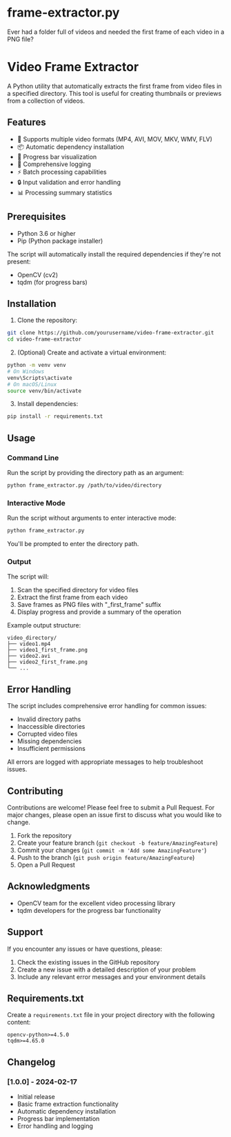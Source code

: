 # frame-extractor.py
Ever had a folder full of videos and needed the first frame of each video in a PNG file?

# Video Frame Extractor

A Python utility that automatically extracts the first frame from video files in a specified directory. This tool is useful for creating thumbnails or previews from a collection of videos.

## Features

- 🎥 Supports multiple video formats (MP4, AVI, MOV, MKV, WMV, FLV)
- 📦 Automatic dependency installation
- 🚀 Progress bar visualization
- 📝 Comprehensive logging
- ⚡ Batch processing capabilities
- 🔒 Input validation and error handling
- 📊 Processing summary statistics

## Prerequisites

- Python 3.6 or higher
- Pip (Python package installer)

The script will automatically install the required dependencies if they're not present:
- OpenCV (cv2)
- tqdm (for progress bars)

## Installation

1. Clone the repository:
```bash
git clone https://github.com/yourusername/video-frame-extractor.git
cd video-frame-extractor
```

2. (Optional) Create and activate a virtual environment:
```bash
python -m venv venv
# On Windows
venv\Scripts\activate
# On macOS/Linux
source venv/bin/activate
```

3. Install dependencies:
```bash
pip install -r requirements.txt
```

## Usage

### Command Line

Run the script by providing the directory path as an argument:
```bash
python frame_extractor.py /path/to/video/directory
```

### Interactive Mode

Run the script without arguments to enter interactive mode:
```bash
python frame_extractor.py
```
You'll be prompted to enter the directory path.

### Output

The script will:
1. Scan the specified directory for video files
2. Extract the first frame from each video
3. Save frames as PNG files with "_first_frame" suffix
4. Display progress and provide a summary of the operation

Example output structure:
```
video_directory/
├── video1.mp4
├── video1_first_frame.png
├── video2.avi
├── video2_first_frame.png
└── ...
```

## Error Handling

The script includes comprehensive error handling for common issues:
- Invalid directory paths
- Inaccessible directories
- Corrupted video files
- Missing dependencies
- Insufficient permissions

All errors are logged with appropriate messages to help troubleshoot issues.

## Contributing

Contributions are welcome! Please feel free to submit a Pull Request. For major changes, please open an issue first to discuss what you would like to change.

1. Fork the repository
2. Create your feature branch (`git checkout -b feature/AmazingFeature`)
3. Commit your changes (`git commit -m 'Add some AmazingFeature'`)
4. Push to the branch (`git push origin feature/AmazingFeature`)
5. Open a Pull Request

## Acknowledgments

- OpenCV team for the excellent video processing library
- tqdm developers for the progress bar functionality

## Support

If you encounter any issues or have questions, please:
1. Check the existing issues in the GitHub repository
2. Create a new issue with a detailed description of your problem
3. Include any relevant error messages and your environment details

## Requirements.txt

Create a `requirements.txt` file in your project directory with the following content:
```
opencv-python>=4.5.0
tqdm>=4.65.0
```

## Changelog

### [1.0.0] - 2024-02-17
- Initial release
- Basic frame extraction functionality
- Automatic dependency installation
- Progress bar implementation
- Error handling and logging
